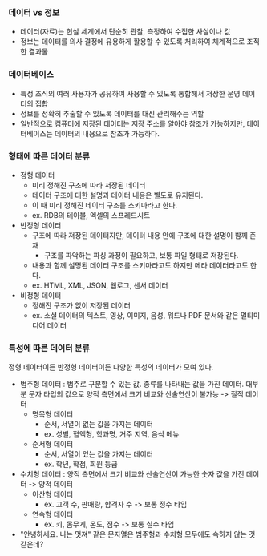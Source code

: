 ### 데이터 vs 정보
- 데이터(자료)는 현실 세계에서 단순히 관찰, 측정하여 수집한 사실이나 값 
- 정보는 데이터를 의사 결정에 유용하게 활용할 수 있도록 처리하여 체계적으로 조직한 결과물

### 데이터베이스
- 특정 조직의 여러 사용자가 공유하여 사용할 수 있도록 통합해서 저장한 운영 데이터의 집합
- 정보를 정확히 추출할 수 있도록 데이터를 대신 관리해주는 역할
- 일반적으로 컴퓨터에 저장된 데이터는 저장 주소를 알아야 참조가 가능하지만, 데이터베이스는 데이터의 내용으로 참조가 가능하다.

### 형태에 따른 데이터 분류
- 정형 데이터
  - 미리 정해진 구조에 따라 저장된 데이터
  - 데이터 구조에 대한 설명과 데이터 내용은 별도로 유지된다.
  - 이 때 미리 정해진 데이터 구조를 스키마라고 한다.
  - ex. RDB의 테이블, 엑셀의 스프레드시트
- 반정형 데이터
  - 구조에 따라 저장된 데이터지만, 데이터 내용 안에 구조에 대한 설명이 함께 존재
    - 구조를 파악하는 파싱 과정이 필요하고, 보통 파일 형태로 저장된다.
  - 내용과 함께 설명된 데이터 구조를 스키마라고도 하지만 메타 데이터라고도 한다.
  - ex. HTML, XML, JSON, 웹로그, 센서 데이터 
- 비정형 데이터
  - 정해진 구조가 없이 저장된 데이터
  - ex. 소셜 데이터의 텍스트, 영상, 이미지, 음성, 워드나 PDF 문서와 같은 멀티미디어 데이터

### 특성에 따른 데이터 분류
정형 데이터이든 반정형 데이터이든 다양한 특성의 데이터가 모여 있다.
- 범주형 데이터 : 범주로 구분할 수 있는 값. 종류를 나타내는 값을 가진 데이터. 대부분 문자 타입의 값으로 양적 측면에서 크기 비교와 산술연산이 불가능 -> 질적 데이터
  - 명목형 데이터
    - 순서, 서열이 없는 값을 가지는 데이터
    - ex. 성별, 혈액형, 학과명, 거주 지역, 음식 메뉴
  - 순서형 데이터
    - 순서, 서열이 있는 값을 가지는 데이터
    - ex. 학년, 학점, 회원 등급
- 수치형 데이터 : 양적 측면에서 크기 비교와 산술연산이 가능한 숫자 값을 가진 데이터 -> 양적 데이터
  - 이산형 데이터
    - ex. 고객 수, 판매량, 합격자 수 -> 보통 정수 타입
  - 연속형 데이터
    - ex. 키, 몸무게, 온도, 점수 -> 보통 실수 타입
- "안녕하세요. 나는 멋져" 같은 문자열은 범주형과 수치형 모두에도 속하지 않는 것 같은데?
